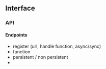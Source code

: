 ## Interface
### API 
#### Endpoints
- register (url, handle function, async/sync)
- function
- persistent / non persistent
- 
